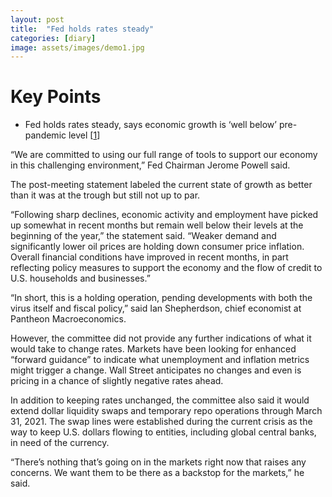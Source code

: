 ```yaml
---
layout: post
title:  "Fed holds rates steady"
categories: [diary]
image: assets/images/demo1.jpg
---
```

# Key Points
* Fed holds rates steady, says economic growth is ‘well below’ pre-pandemic level [[1]]

“We are committed to using our full range of tools to support our economy in this challenging environment,” Fed Chairman Jerome Powell said.

The post-meeting statement labeled the current state of growth as better than it was at the trough but still not up to par.

“Following sharp declines, economic activity and employment have picked up somewhat in recent months but remain well below their levels at the beginning of the year,” the statement said. “Weaker demand and significantly lower oil prices are holding down consumer price inflation. Overall financial conditions have improved in recent months, in part reflecting policy measures to support the economy and the flow of credit to U.S. households and businesses.”

“In short, this is a holding operation, pending developments with both the virus itself and fiscal policy,” said Ian Shepherdson, chief economist at Pantheon Macroeconomics.

However, the committee did not provide any further indications of what it would take to change rates. Markets have been looking for enhanced “forward guidance” to indicate what unemployment and inflation metrics might trigger a change. Wall Street anticipates no changes and even is pricing in a chance of slightly negative rates ahead.

In addition to keeping rates unchanged, the committee also said it would extend dollar liquidity swaps and temporary repo operations through March 31, 2021. The swap lines were established during the current crisis as the way to keep U.S. dollars flowing to entities, including global central banks, in need of the currency.

“There’s nothing that’s going on in the markets right now that raises any concerns. We want them to be there as a backstop for the markets,” he said.


[1]: https://www.cnbc.com/2020/07/29/fed-meeting-decision-interest-rates.html "Fed holds rates steady"
